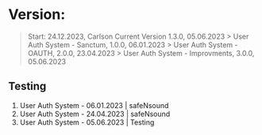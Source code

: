 # Version:
> Start: 24.12.2023, Carlson
> Current Version 1.3.0, 05.06.2023
    > User Auth System - Sanctum, 1.0.0, 06.01.2023
    > User Auth System - OAUTH, 2.0.0, 23.04.2023
    > User Auth System - Improvments, 3.0.0, 05.06.2023

## Testing
 1. User Auth System - 06.01.2023 | safeNsound
 2. User Auth System - 24.04.2023 | safeNsound
 3. User Auth System - 05.06.2023 | Testing

